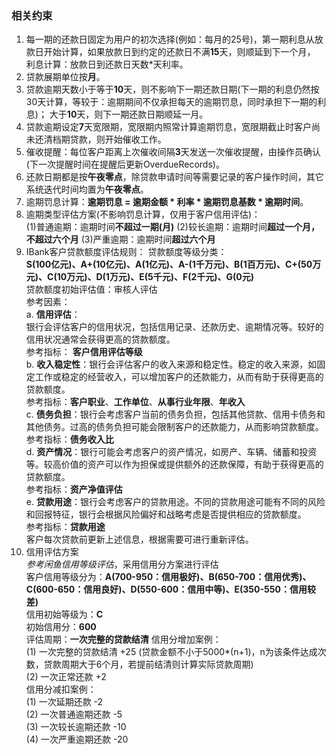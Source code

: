 ### 相关约束
1. 每一期的还款日固定为用户的初次选择(例如：每月的25号)，第一期利息从放款日开始计算，如果放款日到约定的还款日不满**15**天，则顺延到下一个月，
利息计算：放款日到还款日天数*天利率。
2. 贷款展期单位按**月**。
3. 贷款逾期天数小于等于**10**天，则不影响下一期还款日期(下一期的利息仍然按30天计算，等较于：逾期期间不仅承担每天的逾期罚息，同时承担下一期的利息)；
大于**10**天，则下一期还款日期顺延一月。
4. 贷款逾期设定**7**天宽限期，宽限期内照常计算逾期罚息，宽限期截止时客户尚未还清档期贷款，则开始催收工作。
5. 催收提醒：每位客户距离上次催收间隔**3**天发送一次催收提醒，由操作员确认(下一次提醒时间在提醒后更新OverdueRecords)。
6. 还款日期都是按**午夜零点**，除贷款申请时间等需要记录的客户操作时间，其它系统迭代时间均置为**午夜零点**。
7. 逾期罚息计算：**逾期罚息 = 逾期金额 * 利率 * 逾期罚息基数 * 逾期时间**。
8. 逾期类型评估方案(不影响罚息计算，仅用于客户信用评估)：  
   (1)普通逾期：逾期时间**不超过一期(月)**
   (2)较长逾期：逾期时间**超过一个月，不超过六个月**
   (3)严重逾期：逾期时间**超过六个月**
9. IBank客户贷款额度评估规则： 
贷款额度等级分类：  
**S(100亿元)、A+(10亿元)、A(1亿元)、A-(1千万元)、B(1百万元)、C+(50万元)、C(10万元)、D(1万元)、E(5千元)、F(2千元)、G(0元)**  
贷款额度初始评估值：审核人评估  
参考因素：  
a. **信用评估**：  
银行会评估客户的信用状况，包括信用记录、还款历史、逾期情况等。较好的信用状况通常会获得更高的贷款额度。  
参考指标： **客户信用评估等级**  
b. **收入稳定性**：银行会评估客户的收入来源和稳定性。稳定的收入来源，如固定工作或稳定的经营收入，可以增加客户的还款能力，从而有助于获得更高的贷款额度。  
参考指标：**客户职业**、**工作单位**、**从事行业年限**、**年收入**  
c. **债务负担**：银行会考虑客户当前的债务负担，包括其他贷款、信用卡债务和其他债务。过高的债务负担可能会限制客户的还款能力，从而影响贷款额度。  
参考指标：**债务收入比**  
d. **资产情况**：银行可能会考虑客户的资产情况，如房产、车辆、储蓄和投资等。较高价值的资产可以作为担保或提供额外的还款保障，有助于获得更高的贷款额度。  
参考指标：**资产净值评估**  
e. **贷款用途**：银行会考虑客户的贷款用途。不同的贷款用途可能有不同的风险和回报特征，银行会根据风险偏好和战略考虑是否提供相应的贷款额度。  
参考指标：**贷款用途**    
客户每次贷款前更新上述信息，根据需要可进行重新评估。
10. 信用评估方案  
_参考闲鱼信用等级评估_，采用信用分方案进行评估  
客户信用等级分为：**A(700-950：信用极好)、B(650-700：信用优秀)、C(600-650：信用良好)、D(550-600：信用中等)、E(350-550：信用较差)**  
信用初始等级为：**C**  
初始信用分：**600**  
评估周期：**一次完整的贷款结清**
信用分增加案例：  
    (1) 一次完整的贷款结清 +25 (贷款金额不小于5000*(n+1)，n为该条件达成次数，贷款周期大于6个月，若提前结清则计算实际贷款周期)  
    (2) 一次正常还款 +2  
信用分减扣案例：  
    (1) 一次延期还款 -2  
    (2) 一次普通逾期还款 -5  
    (3) 一次较长逾期还款 -10  
    (4) 一次严重逾期还款 -20


